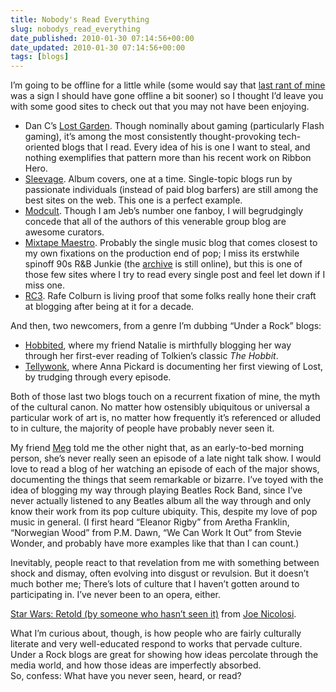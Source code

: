 ```yaml
---
title: Nobody's Read Everything
slug: nobodys_read_everything
date_published: 2010-01-30 07:14:56+00:00
date_updated: 2010-01-30 07:14:56+00:00
tags: [blogs]
---
```

I’m going to be offline for a little while (some would say that [last rant of mine](/2010/01/27/free_publicity_who_do_we_help) was a sign I should have gone offline a bit sooner) so I thought I’d leave you with some good sites to check out that you may not have been enjoying.

- Dan C’s [Lost Garden](http://lostgarden.com/). Though nominally about gaming (particularly Flash gaming), it’s among the most consistently thought-provoking tech-oriented blogs that I read. Every idea of his is one I want to steal, and nothing exemplifies that pattern more than his recent work on Ribbon Hero.
- [Sleevage](http://sleevage.com/). Album covers, one at a time. Single-topic blogs run by passionate individuals (instead of paid blog barfers) are still among the best sites on the web. This one is a perfect example.
- [Modcult](http://modcult.org/). Though I am Jeb’s number one fanboy, I will begrudgingly concede that all of the authors of this venerable group blog are awesome curators.
- [Mixtape Maestro](http://mixtapemaestro.net/). Probably the single music blog that comes closest to my own fixations on the production end of pop; I miss its erstwhile spinoff 90s R&B Junkie (the [archive](http://90srbjunkie.blogspot.com/) is still online), but this is one of those few sites where I try to read every single post and feel let down if I miss one.
- [RC3](http://rc3.org/). Rafe Colburn is living proof that some folks really hone their craft at blogging after being at it for a decade.

And then, two newcomers, from a genre I’m dubbing “Under a Rock” blogs:
- [Hobbited](http://nataliepo.typepad.com/hobbitted/), where my friend Natalie is mirthfully blogging her way through her first-ever reading of Tolkien’s classic *The Hobbit*.
- [Tellywonk](http://tellywonk.com/), where Anna Pickard is documenting her first viewing of Lost, by trudging through every episode.

Both of those last two blogs touch on a recurrent fixation of mine, the myth of the cultural canon. No matter how ostensibly ubiquitous or universal a particular work of art is, no matter how frequently it’s referenced or alluded to in culture, the majority of people have probably never seen it.

My friend [Meg](http://megnut.com/) told me the other night that, as an early-to-bed morning person, she’s never really seen an episode of a late night talk show. I would love to read a blog of her watching an episode of each of the major shows, documenting the things that seem remarkable or bizarre. I’ve toyed with the idea of blogging my way through playing Beatles Rock Band, since I’ve never actually listened to any Beatles album all the way through and only know their work from its pop culture ubiquity. This, despite my love of pop music in general. (I first heard “Eleanor Rigby” from Aretha Franklin, “Norwegian Wood” from P.M. Dawn, “We Can Work It Out” from Stevie Wonder, and probably have more examples like that than I can count.)

Inevitably, people react to that revelation from me with something between shock and dismay, often evolving into disgust or revulsion. But it doesn’t much bother me; There’s lots of culture that I haven’t gotten around to participating in. I’ve never been to an opera, either.

[Star Wars: Retold (by someone who hasn’t seen it)](http://vimeo.com/2809991) from [Joe Nicolosi](http://vimeo.com/user759504).

What I’m curious about, though, is how people who are fairly culturally literate and very well-educated respond to works that pervade culture. Under a Rock blogs are great for showing how ideas percolate through the media world, and how those ideas are imperfectly absorbed.  
 So, confess: What have you never seen, heard, or read?
